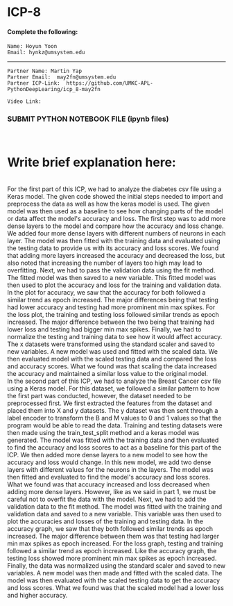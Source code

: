 # ICP-8

#### Complete the following:
```
Name: Hoyun Yoon 
Email: hynkz@umsystem.edu
```
---
```
Partner Name: Martin Yap
Partner Email:  may2fn@umsystem.edu
Partner ICP-Link:  https://github.com/UMKC-APL-PythonDeepLearing/icp_8-may2fn
```

```
Video Link: 

```
### SUBMIT PYTHON NOTEBOOK FILE (ipynb files)
<br/>
 
# Write brief explanation here:

<br/>
For the first part of this ICP, we had to analyze the diabetes csv file using a Keras model. The given code showed the initial steps needed to import and preprocess the data as well as how the keras model is used. The given model was then used as a baseline to see how changing parts of the model or data affect the model's accuracy and loss. The first step was to add more dense layers to the model and compare how the accuracy and loss change. We added four more dense layers with different numbers of neurons in each layer. The model was then fitted with the training data and evaluated using the testing data to provide us with its accuracy and loss scores. We found that adding more layers increased the accuracy and decreased the loss, but also noted that increasing the number of layers too high may lead to overfitting. Next, we had to pass the validation data using the fit method. The fitted model was then saved to a new variable. This fitted model was then used to plot the accuracy and loss for the training and validation data. In the plot for accuracy, we saw that the accuracy for both followed a similar trend as epoch increased. The major differences being that testing had lower accuracy and testing had more prominent min max spikes. For the loss plot, the training and testing loss followed similar trends as epoch increased. The major difference between the two being that training had lower loss and testing had bigger min max spikes. Finally, we had to normalize the testing and training data to see how it would affect accuracy. The x datasets were transformed using the standard scaler and saved to new variables. A new model was used and fitted with the scaled data. We then evaluated model with the scaled testing data and compared the loss and accuracy scores. What we found was that scaling the data increased the accuracy and maintained a similar loss value to the original model.  
<br/>
In the second part of this ICP, we had to analyze the Breast Cancer csv file using a Keras model. For this dataset, we followed a similar pattern to how the first part was conducted, however, the dataset needed to be preprocessed first. We first extracted the features from the dataset and placed them into X and y datasets. The y dataset was then sent through a label encoder to transform the B and M values to 0 and 1 values so that the program would be able to read the data. Training and testing datasets were then made using the train_test_split method and a keras model was generated. The model was fitted with the training data and then evaluated to find the accuracy and loss scores to act as a baseline for this part of the ICP. We then added more dense layers to a new model to see how the accuracy and loss would change. In this new model, we add two dense layers with different values for the neurons in the layers. The model was then fitted and evaluated to find the model's accuracy and loss scores. What we found was that accuracy increased and loss decreased when adding more dense layers. However, like as we said in part 1, we must be careful not to overfit the data with the model. Next, we had to add the validation data to the fit method. The model was fitted with the training and validation data and saved to a new variable. This variable was then used to plot the accuracies and losses of the training and testing data. In the accuracy graph, we saw that they both followed similar trends as epoch increased. The major difference between them was that testing had larger min max spikes as epoch increased. For the loss graph, testing and training followed a similar trend as epoch increased. Like the accuracy graph, the testing loss showed more prominent min max spikes as epoch increased. Finally, the data was normalized using the standard scaler and saved to new variables. A new model was then made and fitted with the scaled data. The model was then evaluated with the scaled testing data to get the accuracy and loss scores. What we found was that the scaled model had a lower loss and higher accuracy.

